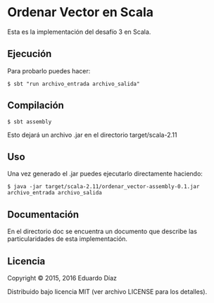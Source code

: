 # Ordenar Vector en Scala 

Esta es la implementación del desafío 3 en Scala.

## Ejecución

Para probarlo puedes hacer:

	$ sbt "run archivo_entrada archivo_salida"

## Compilación

 	$ sbt assembly

Esto dejará un archivo .jar en el directorio target/scala-2.11

## Uso

Una vez generado el .jar puedes ejecutarlo directamente haciendo:


	$ java -jar target/scala-2.11/ordenar_vector-assembly-0.1.jar archivo_entrada archivo_salida

## Documentación

En el directorio doc se encuentra un documento que describe las particularidades de esta implementación.

## Licencia

Copyright © 2015, 2016 Eduardo Díaz

Distribuido bajo licencia MIT (ver archivo LICENSE para los detalles).

